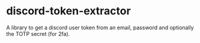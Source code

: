 # discord-token-extractor
A library to get a discord user token from an email, password and optionally the TOTP secret (for 2fa).
